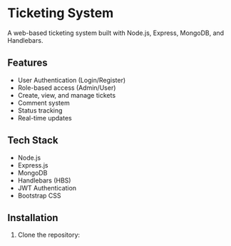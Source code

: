 # Ticketing System

A web-based ticketing system built with Node.js, Express, MongoDB, and Handlebars.

## Features

- User Authentication (Login/Register)
- Role-based access (Admin/User)
- Create, view, and manage tickets
- Comment system
- Status tracking
- Real-time updates

## Tech Stack

- Node.js
- Express.js
- MongoDB
- Handlebars (HBS)
- JWT Authentication
- Bootstrap CSS

## Installation

1. Clone the repository: 